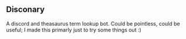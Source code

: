 ## Disconary
A discord and theasaurus term lookup bot.
Could be pointless, could be useful; I made this primarly just to try some things out :)